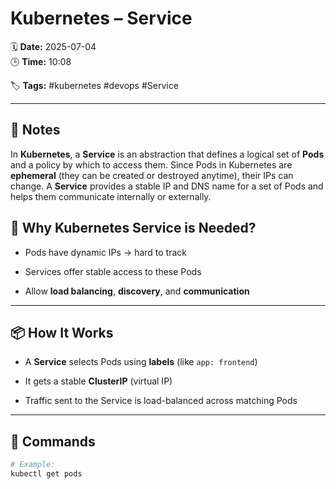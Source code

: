 # Kubernetes – Service

🗓️ **Date:** 2025-07-04  
🕒 **Time:** 10:08  

🏷️ **Tags:** #kubernetes #devops #Service  

---

## 📝 Notes

In **Kubernetes**, a **Service** is an abstraction that defines a logical set of **Pods** and a policy by which to access them. Since Pods in Kubernetes are **ephemeral** (they can be created or destroyed anytime), their IPs can change. A **Service** provides a stable IP and DNS name for a set of Pods and helps them communicate internally or externally.

## 🔧 Why Kubernetes Service is Needed?

- Pods have dynamic IPs → hard to track
    
- Services offer stable access to these Pods
    
- Allow **load balancing**, **discovery**, and **communication**
    

---

## 📦 How It Works

- A **Service** selects Pods using **labels** (like `app: frontend`)
    
- It gets a stable **ClusterIP** (virtual IP)
    
- Traffic sent to the Service is load-balanced across matching Pods

---

## 🧾 Commands

```bash
# Example:
kubectl get pods
```
